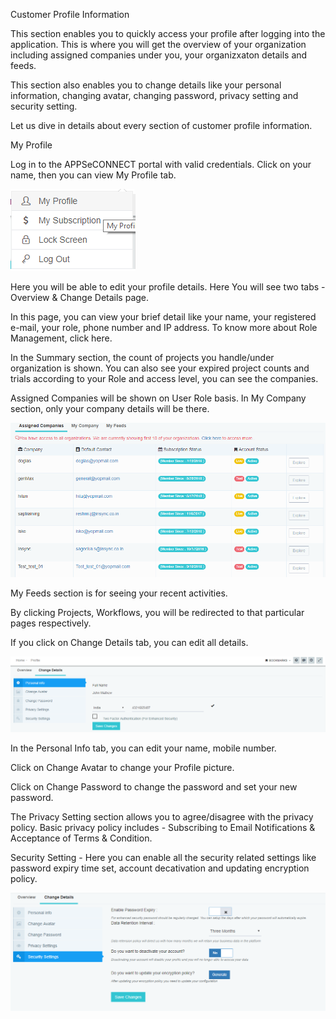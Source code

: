 

Customer Profile Information	

This section enables you to quickly access your profile after logging into the application. This is where you will get the overview of your organization including assigned companies under you, your organizxaton details and feeds.

This section also enables you to change details like your personal information, changing avatar, changing password, privacy setting and security setting.

Let us dive in details about every section of customer profile information.

My Profile 

Log in to the APPSeCONNECT portal with valid credentials.
Click on your name, then you can view My Profile tab. 

![MyProfile](../assets/images/MyProfile.png)

Here you will be able to edit your profile details. Here You will see two tabs - Overview & Change Details page.

In this page, you can view your brief detail like your  name, your registered e-mail, your role, phone number and IP address. To know more about Role Management, click here.


In the Summary section, the count of projects you handle/under organization is shown. You can also see your expired project counts and trials according to your Role and access level, you can see the companies.

Assigned Companies will be shown on User Role basis. In My Company section, only your company details will be there.

![AssignedCompanies](../assets/images/AssignedCompanies.png)

My Feeds section is for seeing your recent activities.

By clicking Projects, Workflows, you will be redirected to that particular pages respectively.

If you click on Change Details tab, you can edit all details.


![ChangeDetails](../assets/images/ChangeDetails.png)

In the Personal Info tab, you can edit your name, mobile number.

Click on Change Avatar to change your Profile picture.


Click on Change Password to change the password and set your new password.


The Privacy Setting section allows you to agree/disagree with the privacy policy. Basic privacy policy includes - Subscribing to Email Notifications & Acceptance of Terms & Condition.

Security Setting - Here you can enable all the security related settings like password expiry time set, account decativation and updating encryption policy. 

![SecuritySettings](../assets/images/SecuritySettings.png)



